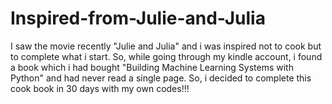 # Inspired-from-Julie-and-Julia
I saw the movie recently "Julie and Julia" and i was inspired not to cook but to complete what i start. So, while going through my kindle account, i found a book which i had bought "Building Machine Learning Systems with Python" and had never read a single page. So, i decided to complete this cook book in 30 days with my own codes!!!
